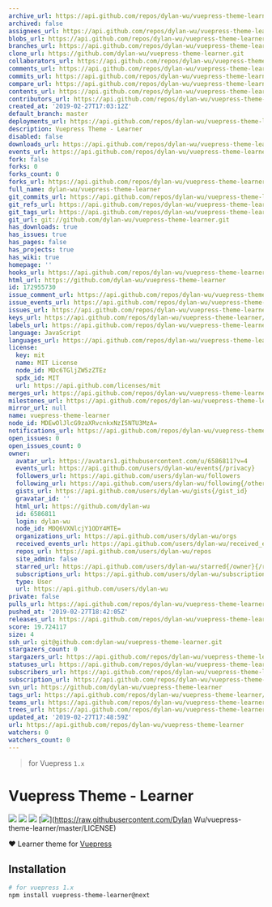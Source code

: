 ```yaml
---
archive_url: https://api.github.com/repos/dylan-wu/vuepress-theme-learner/{archive_format}{/ref}
archived: false
assignees_url: https://api.github.com/repos/dylan-wu/vuepress-theme-learner/assignees{/user}
blobs_url: https://api.github.com/repos/dylan-wu/vuepress-theme-learner/git/blobs{/sha}
branches_url: https://api.github.com/repos/dylan-wu/vuepress-theme-learner/branches{/branch}
clone_url: https://github.com/dylan-wu/vuepress-theme-learner.git
collaborators_url: https://api.github.com/repos/dylan-wu/vuepress-theme-learner/collaborators{/collaborator}
comments_url: https://api.github.com/repos/dylan-wu/vuepress-theme-learner/comments{/number}
commits_url: https://api.github.com/repos/dylan-wu/vuepress-theme-learner/commits{/sha}
compare_url: https://api.github.com/repos/dylan-wu/vuepress-theme-learner/compare/{base}...{head}
contents_url: https://api.github.com/repos/dylan-wu/vuepress-theme-learner/contents/{+path}
contributors_url: https://api.github.com/repos/dylan-wu/vuepress-theme-learner/contributors
created_at: '2019-02-27T17:03:12Z'
default_branch: master
deployments_url: https://api.github.com/repos/dylan-wu/vuepress-theme-learner/deployments
description: Vuepress Theme - Learner
disabled: false
downloads_url: https://api.github.com/repos/dylan-wu/vuepress-theme-learner/downloads
events_url: https://api.github.com/repos/dylan-wu/vuepress-theme-learner/events
fork: false
forks: 0
forks_count: 0
forks_url: https://api.github.com/repos/dylan-wu/vuepress-theme-learner/forks
full_name: dylan-wu/vuepress-theme-learner
git_commits_url: https://api.github.com/repos/dylan-wu/vuepress-theme-learner/git/commits{/sha}
git_refs_url: https://api.github.com/repos/dylan-wu/vuepress-theme-learner/git/refs{/sha}
git_tags_url: https://api.github.com/repos/dylan-wu/vuepress-theme-learner/git/tags{/sha}
git_url: git://github.com/dylan-wu/vuepress-theme-learner.git
has_downloads: true
has_issues: true
has_pages: false
has_projects: true
has_wiki: true
homepage: ''
hooks_url: https://api.github.com/repos/dylan-wu/vuepress-theme-learner/hooks
html_url: https://github.com/dylan-wu/vuepress-theme-learner
id: 172955730
issue_comment_url: https://api.github.com/repos/dylan-wu/vuepress-theme-learner/issues/comments{/number}
issue_events_url: https://api.github.com/repos/dylan-wu/vuepress-theme-learner/issues/events{/number}
issues_url: https://api.github.com/repos/dylan-wu/vuepress-theme-learner/issues{/number}
keys_url: https://api.github.com/repos/dylan-wu/vuepress-theme-learner/keys{/key_id}
labels_url: https://api.github.com/repos/dylan-wu/vuepress-theme-learner/labels{/name}
language: JavaScript
languages_url: https://api.github.com/repos/dylan-wu/vuepress-theme-learner/languages
license:
  key: mit
  name: MIT License
  node_id: MDc6TGljZW5zZTEz
  spdx_id: MIT
  url: https://api.github.com/licenses/mit
merges_url: https://api.github.com/repos/dylan-wu/vuepress-theme-learner/merges
milestones_url: https://api.github.com/repos/dylan-wu/vuepress-theme-learner/milestones{/number}
mirror_url: null
name: vuepress-theme-learner
node_id: MDEwOlJlcG9zaXRvcnkxNzI5NTU3MzA=
notifications_url: https://api.github.com/repos/dylan-wu/vuepress-theme-learner/notifications{?since,all,participating}
open_issues: 0
open_issues_count: 0
owner:
  avatar_url: https://avatars1.githubusercontent.com/u/6586811?v=4
  events_url: https://api.github.com/users/dylan-wu/events{/privacy}
  followers_url: https://api.github.com/users/dylan-wu/followers
  following_url: https://api.github.com/users/dylan-wu/following{/other_user}
  gists_url: https://api.github.com/users/dylan-wu/gists{/gist_id}
  gravatar_id: ''
  html_url: https://github.com/dylan-wu
  id: 6586811
  login: dylan-wu
  node_id: MDQ6VXNlcjY1ODY4MTE=
  organizations_url: https://api.github.com/users/dylan-wu/orgs
  received_events_url: https://api.github.com/users/dylan-wu/received_events
  repos_url: https://api.github.com/users/dylan-wu/repos
  site_admin: false
  starred_url: https://api.github.com/users/dylan-wu/starred{/owner}{/repo}
  subscriptions_url: https://api.github.com/users/dylan-wu/subscriptions
  type: User
  url: https://api.github.com/users/dylan-wu
private: false
pulls_url: https://api.github.com/repos/dylan-wu/vuepress-theme-learner/pulls{/number}
pushed_at: '2019-02-27T18:42:05Z'
releases_url: https://api.github.com/repos/dylan-wu/vuepress-theme-learner/releases{/id}
score: 19.724117
size: 4
ssh_url: git@github.com:dylan-wu/vuepress-theme-learner.git
stargazers_count: 0
stargazers_url: https://api.github.com/repos/dylan-wu/vuepress-theme-learner/stargazers
statuses_url: https://api.github.com/repos/dylan-wu/vuepress-theme-learner/statuses/{sha}
subscribers_url: https://api.github.com/repos/dylan-wu/vuepress-theme-learner/subscribers
subscription_url: https://api.github.com/repos/dylan-wu/vuepress-theme-learner/subscription
svn_url: https://github.com/dylan-wu/vuepress-theme-learner
tags_url: https://api.github.com/repos/dylan-wu/vuepress-theme-learner/tags
teams_url: https://api.github.com/repos/dylan-wu/vuepress-theme-learner/teams
trees_url: https://api.github.com/repos/dylan-wu/vuepress-theme-learner/git/trees{/sha}
updated_at: '2019-02-27T17:48:59Z'
url: https://api.github.com/repos/dylan-wu/vuepress-theme-learner
watchers: 0
watchers_count: 0
---
```

> for Vuepress `1.x`

# Vuepress Theme - Learner

[![](https://img.shields.io/circleci/project/github/dylan-wu/vuepress-theme-learner/master.svg?style=flat)](https://circleci.com/gh/meteorlxy/vuepress-theme-learner)
[![](https://img.shields.io/npm/v/vuepress-theme-learner/latest.svg?style=flat)](https://www.npmjs.com/package/vuepress-theme-learner)
[![](https://img.shields.io/npm/v/vuepress-theme-learner/next.svg?style=flat)](https://www.npmjs.com/package/vuepress-theme-learner)
[![](https://img.shields.io/github/license/dylan-wu/vuepress-theme-learner.svg?style=flat)](https://raw.githubusercontent.com/Dylan Wu/vuepress-theme-learner/master/LICENSE)

:heart: Learner theme for [Vuepress](https://vuepress.vuejs.org)

## Installation

```sh
# for vuepress 1.x
npm install vuepress-theme-learner@next
```
